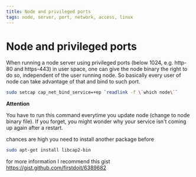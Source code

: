 ```yaml
---
title: Node and privileged ports
tags: node, server, port, network, access, linux
---
```


# Node and privileged ports

When running a node server using privileged ports (below 1024, e.g. http-80 and https-443) in user space, one can give the node binary the right to do so, independent of the user running node. So basically every user of node can take advantage of that and bind to such port.

```sh
sudo setcap cap_net_bind_service=+ep `readlink -f \`which node\``
```

**Attention**

You have to run this command everytime you update node (change to node binary file).
If you forget, you might wonder why your service isn't coming up again after a restart.


chances are high you need to install another package before

```sh
sudo apt-get install libcap2-bin
```


for more information I recommend this gist https://gist.github.com/firstdoit/6389682